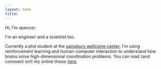 ```yaml
---
layout: home
title:
---
```


Hi, I'm spencer.

I'm an engineer and a scientist too.

Currently a phd student at the <a href="http://ucl.ac.uk/swc" target="_new">sainsbury wellcome center</a>, I'm using reinforcement learning and human-computer interaction to understand how brains solve high-dimensional coordination problems. You can read (and comment on!) my online thesis <a href="http://spewil.github.io/phd/" target="_blank">here</a>.